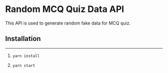 # Random MCQ Quiz Data API

This API is used to generate random fake data for MCQ quiz.

## Installation

<hr>

1. `yarn install`

2. `yarn start`

